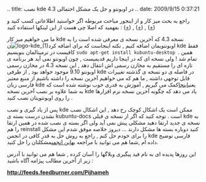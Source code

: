 .. title: نصب kde 4.3 در اوبونتو و حل یک مشکل احتمالی .. date: 2009/9/15
0:37:21

راجع به بحث میز کار و از اینجور مباحث مربوطه اگر خواستید اطلاعاتی کسب
کنید و بفهمید که اصلا چی هست از این لینکها استفاده کنید :
([+](http://wiki.kde-ir.org/?title=What_is_kde)) ,
([+](http://freekeyboard.net/?p=2217)) ,
([+](http://fa.wikipedia.org/wiki/%DA%AF%D9%86%D9%88%D9%85))

ما می خواهیم میز کار kde نسخه 4.3 که آخرین نسخه ی معرفی شده است را به
اوبونتویمان اضافه کنیم , نکته اینجاست که برای اضافه
کرد![logo-kde\_(1)](http://localhost/Shahinism/wp-content/uploads/2009/09/logo-kde_1.png "logo-kde_(1)")ن
kde فقط کافیست در ترمینالمان بنویسیم
`sudo apt-get install kubuntu-desktop `همین . تمام شد ! ولی نسخه ای که
در اینجا داریم قدیمیست , چون اوبونتو نمی آید هر برنامه ی تازه ای را
مستقیم به مخازن رسمی اش انتقال دهد , این نسخه 4.3 در مخازن رسمی اوبونتو
9.10 موجود خواهد بود , از طرفی kde در فاصله ی دو نسخه ی گذشته تغییرات
قابل توجهی داشته , ما هم که می خواهیم آخرین نسخه را داشته باشیم از منبع
معتبر فارسی زبان kde
یعنی[اینجا](http://wiki.kde-ir.org/?title=Installing_kde_from_launchpad)کمک
می گیریم , آموزش به قدری خوب نوشته شده است که به شما علاوه بر نصب آخرین
نسخه kde یاد می دهد که چگونه آخرین نسخه نرم افزارها را روی اوبونتویتان
نصب کنید .

پس از یاد گیری و نصب kde ممکن است یک اشکال کوچک رخ دهد , این اشکال نصب
نشدن درست بسته ی kubuntu-docs است . توجه کنید که اگر از نسخه ی قبلی kde
به نسخه ی جدید ارتقا دهید مشکلی پیش نمی آید ولی اگر بسته ی نصب شده در
همین ارتقا را هم reinstall کنید دوباره بسته ها مشکل دارند ... دیروز
خلاصه موفق شدم این مشکل را برای خودم حل کنم , راجع به روش حل به قدر کافی
در انجمن kde فارسی توضیح داده ام ,شما هم می توانید با مراجعه به[این
انجمن](http://forum.kde-ir.org/index.php/topic,116.0.html)مشکلتان را حل
کنید.

این روزها پدیده ای به نام فید پیگیری وبلاگها را آسان کرده , شما هم می
توانید با آدرس زیر از آخرین مطالب پیژامه آگاه باشید :

**<http://feeds.feedburner.com/Pijhameh>**

